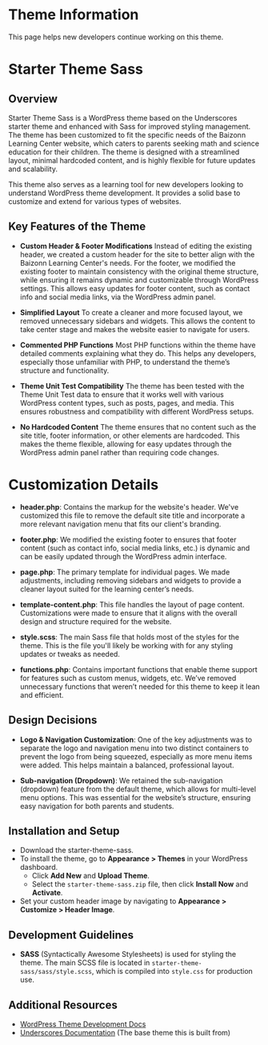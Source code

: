 # Theme Information  
This page helps new developers continue working on this theme. 

# Starter Theme Sass 
## Overview
Starter Theme Sass is a WordPress theme based on the Underscores starter theme and enhanced with Sass for improved styling management. The theme has been customized to fit the specific needs of the Baizonn Learning Center website, which caters to parents seeking math and science education for their children. The theme is designed with a streamlined layout, minimal hardcoded content, and is highly flexible for future updates and scalability.

This theme also serves as a learning tool for new developers looking to understand WordPress theme development. It provides a solid base to customize and extend for various types of websites.

## Key Features of the Theme
- **Custom Header & Footer Modifications**
Instead of editing the existing header, we created a custom header for the site to better align with the Baizonn Learning Center's needs.
For the footer, we modified the existing footer to maintain consistency with the original theme structure, while ensuring it remains dynamic and customizable through WordPress settings. This allows easy updates for footer content, such as contact info and social media links, via the WordPress admin panel.

- **Simplified Layout**
To create a cleaner and more focused layout, we removed unnecessary sidebars and widgets. This allows the content to take center stage and makes the website easier to navigate for users.

- **Commented PHP Functions**
Most PHP functions within the theme have detailed comments explaining what they do. This helps any developers, especially those unfamiliar with PHP, to understand the theme’s structure and functionality.

- **Theme Unit Test Compatibility**
The theme has been tested with the Theme Unit Test data to ensure that it works well with various WordPress content types, such as posts, pages, and media. This ensures robustness and compatibility with different WordPress setups.

- **No Hardcoded Content**
The theme ensures that no content such as the site title, footer information, or other elements are hardcoded. This makes the theme flexible, allowing for easy updates through the WordPress admin panel rather than requiring code changes.

# Customization Details
- **header.php**: Contains the markup for the website's header. We've customized this file to remove the default site title and incorporate a more relevant navigation menu that fits our client's branding.

-  **footer.php**: We modified the existing footer to ensures that footer content (such as contact info, social media links, etc.) is dynamic and can be easily updated through the WordPress admin interface.

- **page.php**: The primary template for individual pages. We made adjustments, including removing sidebars and widgets to provide a cleaner layout suited for the learning center’s needs.

- **template-content.php**: This file handles the layout of page content. Customizations were made to ensure that it aligns with the overall design and structure required for the website.

- **style.scss**: The main Sass file that holds most of the styles for the theme. This is the file you'll likely be working with for any styling updates or tweaks as needed.

- **functions.php**: Contains important functions that enable theme support for features such as custom menus, widgets, etc. We’ve removed unnecessary functions that weren’t needed for this theme to keep it lean and efficient.

## Design Decisions
- **Logo & Navigation Customization**: One of the key adjustments was to separate the logo and navigation menu into two distinct containers to prevent the logo from being squeezed, especially as more menu items were added. This helps maintain a balanced, professional layout.

- **Sub-navigation (Dropdown)**: We retained the sub-navigation (dropdown) feature from the default theme, which allows for multi-level menu options. This was essential for the website’s structure, ensuring easy navigation for both parents and students.

## Installation and Setup
- Download the starter-theme-sass.
- To install the theme, go to **Appearance > Themes** in your WordPress dashboard.
  - Click **Add New** and **Upload Theme**.
  - Select the `starter-theme-sass.zip` file, then click **Install Now** and **Activate**.
- Set your custom header image by navigating to **Appearance > Customize > Header Image**.

## Development Guidelines
- **SASS** (Syntactically Awesome Stylesheets) is used for styling the theme. The main SCSS file is located in `starter-theme-sass/sass/style.scss`, which is compiled into `style.css` for production use.

## Additional Resources
- [WordPress Theme Development Docs](https://developer.wordpress.org/themes/)
- [Underscores Documentation](https://underscores.me/) (The base theme this is built from)
